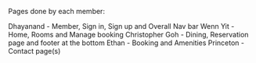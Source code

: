 Pages done by each member:

Dhayanand - Member, Sign in, Sign up and Overall Nav bar
Wenn Yit - Home, Rooms and Manage booking
Christopher Goh - Dining, Reservation page and footer at the bottom
Ethan - Booking and Amenities
Princeton - Contact page(s)  